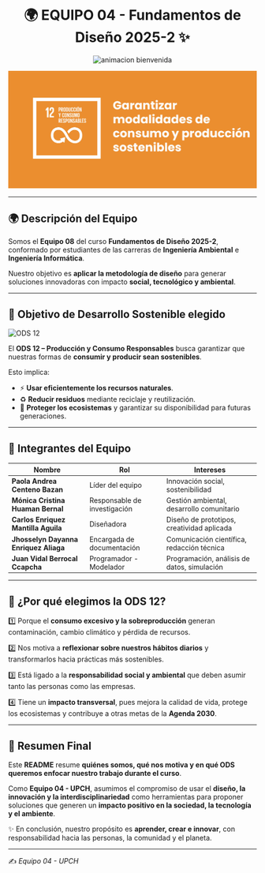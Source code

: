 <h1 align="center">🌍 EQUIPO 04 - Fundamentos de Diseño 2025-2 ✨</h1>

<p align="center">
  <img src="https://readme-typing-svg.herokuapp.com?size=28&color=DAA520&center=true&vCenter=true&width=950&lines=♻️+Producción+y+Consumo+Responsables;💡+Innovando+para+un+futuro+sostenible;🤝+Trabajo+en+equipo+y+responsabilidad+social" alt="animacion bienvenida">
</p>

<p align="center">
  <img src="https://github.com/JuanVidalx/Grupo-4_Fundamentos-de-dise-o/blob/05fad9449a39b9e1cc774faa3228613bc974876a/ods12.jpg" width="600" alt="ODS 12">
</p>

---

## 🌍 Descripción del Equipo  

Somos el **Equipo 08** del curso **Fundamentos de Diseño 2025-2**, conformado por estudiantes de las carreras de **Ingeniería Ambiental** e **Ingeniería Informática**.  

Nuestro objetivo es **aplicar la metodología de diseño** para generar soluciones innovadoras con impacto **social, tecnológico y ambiental**.  

---

## 🎯 Objetivo de Desarrollo Sostenible elegido  

![ODS 12](https://img.shields.io/badge/ODS%2012-Consumo%20y%20Producci%C3%B3n%20Responsables-DAA520?style=for-the-badge&logo=unitednations&logoColor=white)  

El **ODS 12 – Producción y Consumo Responsables** busca garantizar que nuestras formas de **consumir y producir sean sostenibles**.  

Esto implica:  
- ⚡ **Usar eficientemente los recursos naturales**.  
- ♻️ **Reducir residuos** mediante reciclaje y reutilización.  
- 🌱 **Proteger los ecosistemas** y garantizar su disponibilidad para futuras generaciones.  

---

## 👥 Integrantes del Equipo  

| Nombre | Rol | Intereses |
|--------|-----|-----------|
| **Paola Andrea Centeno Bazan** | Líder del equipo | Innovación social, sostenibilidad |
| **Mónica Cristina Huaman Bernal** | Responsable de investigación | Gestión ambiental, desarrollo comunitario |
| **Carlos Enriquez Mantilla Aguila** | Diseñadora | Diseño de prototipos, creatividad aplicada |
| **Jhosselyn Dayanna Enriquez Aliaga** | Encargada de documentación | Comunicación científica, redacción técnica |
| **Juan Vidal Berrocal Ccapcha** | Programador - Modelador | Programación, análisis de datos, simulación |


---

## 🤔 ¿Por qué elegimos la ODS 12?  

1️⃣ Porque el **consumo excesivo y la sobreproducción** generan contaminación, cambio climático y pérdida de recursos.  

2️⃣ Nos motiva a **reflexionar sobre nuestros hábitos diarios** y transformarlos hacia prácticas más sostenibles.  

3️⃣ Está ligado a la **responsabilidad social y ambiental** que deben asumir tanto las personas como las empresas.  

4️⃣ Tiene un **impacto transversal**, pues mejora la calidad de vida, protege los ecosistemas y contribuye a otras metas de la **Agenda 2030**.  

---

## 📌 Resumen Final  

Este **README** resume **quiénes somos, qué nos motiva y en qué ODS queremos enfocar nuestro trabajo durante el curso**.  

Como **Equipo 04 - UPCH**, asumimos el compromiso de usar el **diseño, la innovación y la interdisciplinariedad** como herramientas para proponer soluciones que generen un **impacto positivo en la sociedad, la tecnología y el ambiente**.  

✨ En conclusión, nuestro propósito es **aprender, crear e innovar**, con responsabilidad hacia las personas, la comunidad y el planeta.  

---

✍️ *Equipo 04 - UPCH*  
